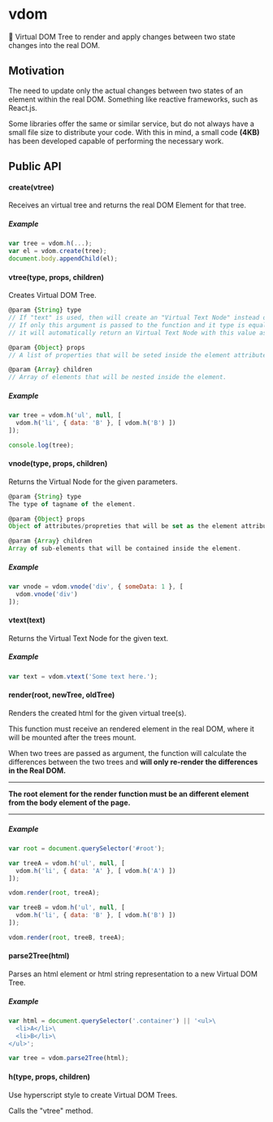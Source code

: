 # vdom

🌲 Virtual DOM Tree to render and apply changes between two state changes into the real DOM.

## Motivation

The need to update only the actual changes between two states of an element within the real DOM. Something like reactive frameworks, such as React.js.

Some libraries offer the same or similar service, but do not always have a small file size to distribute your code. With this in mind, a small code <b>(4KB)</b> has been developed capable of performing the necessary work.

## Public API

#### create(vtree)
Receives an virtual tree and returns the real DOM Element for that tree.

##### Example
```javascript
var tree = vdom.h(...);
var el = vdom.create(tree);
document.body.appendChild(el);
```

#### vtree(type, props, children)
Creates Virtual DOM Tree.

```javascript
@param {String} type
// If "text" is used, then will create an "Virtual Text Node" instead of normal Node.
// If only this argument is passed to the function and it type is equals to string, then
// it will automatically return an Virtual Text Node with this value as text.

@param {Object} props
// A list of properties that will be seted inside the element attributes.

@param {Array} children
// Array of elements that will be nested inside the element.
```

##### Example
```javascript
var tree = vdom.h('ul', null, [
  vdom.h('li', { data: 'B' }, [ vdom.h('B') ])
]);

console.log(tree);
```


#### vnode(type, props, children)
Returns the Virtual Node for the given parameters.

```javascript
@param {String} type
The type of tagname of the element.

@param {Object} props
Object of attributes/propreties that will be set as the element attributes.

@param {Array} children
Array of sub-elements that will be contained inside the element.
```

##### Example

```javascript
var vnode = vdom.vnode('div', { someData: 1 }, [
  vdom.vnode('div')
]);
```

#### vtext(text)
Returns the Virtual Text Node for the given text.

##### Example
```javascript
var text = vdom.vtext('Some text here.');
```

#### render(root, newTree, oldTree)
Renders the created html for the given virtual tree(s).

This function must receive an rendered element in the real DOM, where it will be mounted after the trees mount.

When two trees are passed as argument, the function will calculate the differences between the two trees and <b>will only re-render the differences in the Real DOM.</b>

---

<b>The root element for the render function must be an different element from the body element of the page.</b>

---

##### Example

```javascript
var root = document.querySelector('#root');

var treeA = vdom.h('ul', null, [
  vdom.h('li', { data: 'A' }, [ vdom.h('A') ])
]);

vdom.render(root, treeA);

var treeB = vdom.h('ul', null, [
  vdom.h('li', { data: 'B' }, [ vdom.h('B') ])
]);

vdom.render(root, treeB, treeA);
```

#### parse2Tree(html)
Parses an html element or html string representation to a new Virtual DOM Tree.

##### Example

```javascript
var html = document.querySelector('.container') || '<ul>\
  <li>A</li>\
  <li>B</li>\
</ul>';

var tree = vdom.parse2Tree(html);
```

#### h(type, props, children)
Use hyperscript style to create Virtual DOM Trees.

Calls the "vtree" method.